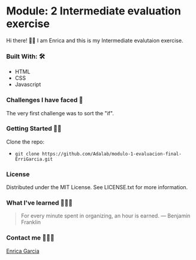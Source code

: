 # Module: 2 Intermediate evaluation exercise

Hi there! 👋🏻 I am Enrica and this is my Intermediate evalutaion exercise.

### Built With: 🛠
- HTML
- CSS
- Javascript

### Challenges I have faced 🤖
The very first challenge was to sort the "if".

### Getting Started 💪🏼

Clone the repo:
* `git clone https://github.com/Adalab/modulo-1-evaluacion-final-ErriGarcia.git`

### License
Distributed under the MIT License. See LICENSE.txt for more information.

### What I've learned 💁🏻‍♀️
> For every minute spent in organizing, an hour is earned.
> — Benjamin Franklin

### Contact me 👩🏻‍💻
[Enrica Garcia](https://www.linkedin.com/in/enrica-garcia-69541a208/)

